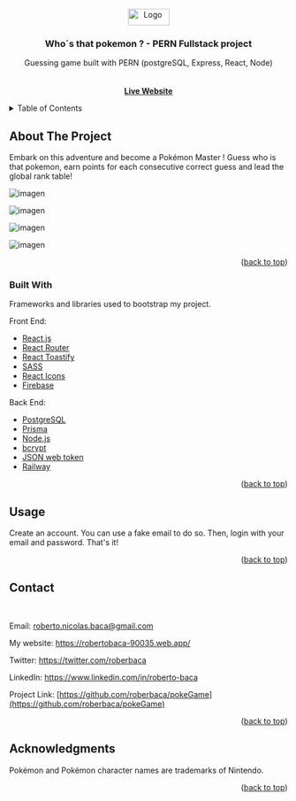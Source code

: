 <div id="top"></div>

<!-- PROJECT LOGO -->
<br />
<div align="center">
  <a href="https://whosthatpokemongame.web.app/">
    <img src="![imagen](https://user-images.githubusercontent.com/83043304/211564342-92edfad9-6f4d-4a60-96c0-225f0d98409f.png)" alt="Logo" width="75" height="30">
  </a>

  <h3 align="center">Who´s that pokemon ? - PERN Fullstack project</h3>

  <p align="center">
    Guessing game built with PERN (postgreSQL, Express, React, Node)
     <br />
     <br />
     <br />
      <a href="https://whosthatpokemongame.web.app/"><strong>Live Website</strong></a>
    </p>   
</div>



<!-- TABLE OF CONTENTS -->
<details>
  <summary>Table of Contents</summary>
  <ol>
    <li>
      <a href="#about-the-project">About The Project</a>
      <ul>
        <li><a href="#built-with">Built With</a></li>
      </ul>
    </li>
    <li><a href="#usage">Usage</a></li>   
    <li><a href="#contact">Contact</a></li>
    <li><a href="#acknowledgments">Acknowledgments</a></li>
  </ol>
</details>



<!-- ABOUT THE PROJECT -->
## About The Project

Embark on this adventure and become a Pokémon Master ! Guess who is that pokemon, earn points for each consecutive correct guess and lead the global rank table!

![imagen](https://user-images.githubusercontent.com/83043304/211564074-56113104-410c-4406-8ecb-2fe9d03c044d.png)

![imagen](https://user-images.githubusercontent.com/83043304/211561777-d6b6ddd6-278d-41b1-86de-885d0db98c44.png)

![imagen](https://user-images.githubusercontent.com/83043304/211561795-55f1cf94-302d-4f5f-9db2-02f3625a21b3.png)

![imagen](https://user-images.githubusercontent.com/83043304/211561817-411521b0-83a2-41ff-a666-d5002986b8db.png)


<p align="right">(<a href="#top">back to top</a>)</p>



### Built With

Frameworks and libraries used to bootstrap my project. 

Front End:

* [React.js](https://reactjs.org/)
* [React Router](https://v5.reactrouter.com/web/guides/quick-start)
* [React Toastify](https://www.npmjs.com/package/react-toastify)
* [SASS](https://sass-lang.com/)
* [React Icons](https://react-icons.github.io/react-icons/)
* [Firebase](https://firebase.google.com/)

Back End:

* [PostgreSQL](https://www.postgresql.org/)
* [Prisma](https://www.prisma.io/)
* [Node.js](https://nodejs.org/en/)
* [bcrypt](https://www.npmjs.com/package/bcrypt)
* [JSON web token](https://jwt.io/)
* [Railway](https://railway.app)


<p align="right">(<a href="#top">back to top</a>)</p>

<!-- USAGE EXAMPLES -->
## Usage

Create an account. You can use a fake email to do so. Then, login with your email and password. That's it!

<p align="right">(<a href="#top">back to top</a>)</p>

<!-- CONTACT -->
## Contact

<br>

Email: roberto.nicolas.baca@gmail.com

My website: https://robertobaca-90035.web.app/

Twitter: https://twitter.com/roberbaca

LinkedIn: https://www.linkedin.com/in/roberto-baca

Project Link: [https://github.com/roberbaca/pokeGame](https://github.com/roberbaca/pokeGame)

<p align="right">(<a href="#top">back to top</a>)</p>


<!-- ACKNOWLEDGMENTS -->
## Acknowledgments

Pokémon and Pokémon character names are trademarks of Nintendo.

<p align="right">(<a href="#top">back to top</a>)</p>


<!-- MARKDOWN LINKS & IMAGES -->
<!-- https://www.markdownguide.org/basic-syntax/#reference-style-links -->
[contributors-shield]: https://img.shields.io/github/contributors/othneildrew/Best-README-Template.svg?style=for-the-badge
[contributors-url]: https://github.com/othneildrew/ExpenseTracker/graphs/contributors
[forks-shield]: https://img.shields.io/github/forks/othneildrew/Best-README-Template.svg?style=for-the-badge
[forks-url]: https://github.com/roberbaca/pokeGame/network/members
[stars-shield]: https://img.shields.io/github/stars/othneildrew/Best-README-Template.svg?style=for-the-badge
[stars-url]: https://github.com/roberbaca/pokeGame/stargazers
[issues-shield]: https://img.shields.io/github/issues/othneildrew/Best-README-Template.svg?style=for-the-badge
[issues-url]: https://github.com/othneildrew/Best-README-Template/issues
[license-shield]: https://img.shields.io/github/license/othneildrew/Best-README-Template.svg?style=for-the-badge
[license-url]: https://github.com/roberbaca/pokeGame/LICENSE.txt
[linkedin-shield]: https://img.shields.io/badge/-LinkedIn-black.svg?style=for-the-badge&logo=linkedin&colorB=555
[linkedin-url]: https://www.linkedin.com/in/roberto-baca
[product-screenshot]: images/screenshot.png
